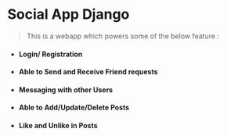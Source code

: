 # Social App Django

>This is a webapp which powers some of the below feature : 

<ul>
  <li>
    <h4>
    Login/ Registration  
    </h4>
  </li>
  <li>
    <h4>
     Able to Send and Receive Friend requests 
    </h4>
  </li>
  <li>
    <h4>
    Messaging with other Users  
    </h4>
  </li>
  <li>
    <h4>
    Able to Add/Update/Delete Posts
    </h4>
  </li>
  <li>
    <h4>
    Like and Unlike in Posts
    </h4>
  </li>
 </ul>
